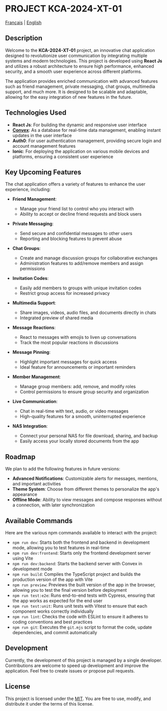 # PROJECT KCA-2024-XT-01

[Français](../fr/README.md) | [English](README.md)

## Description

Welcome to the **KCA-2024-XT-01** project, an innovative chat application designed to revolutionize user communication by integrating multiple systems and modern technologies. This project is developed using **React Js** and utilizes a robust architecture to ensure high performance, enhanced security, and a smooth user experience across different platforms.

The application provides enriched communication with advanced features such as friend management, private messaging, chat groups, multimedia support, and much more. It is designed to be scalable and adaptable, allowing for the easy integration of new features in the future.

## Technologies Used

-   **React Js**: For building the dynamic and responsive user interface
-   [**Convex**](convex/README.md): As a database for real-time data management, enabling instant updates in the user interface
-   **Auth0**: For user authentication management, providing secure login and account management features
-   **Ionic**: For deploying the application on various mobile devices and platforms, ensuring a consistent user experience

## Key Upcoming Features

The chat application offers a variety of features to enhance the user experience, including:

-   **Friend Management**:

    -   Manage your friend list to control who you interact with
    -   Ability to accept or decline friend requests and block users

-   **Private Messaging**:

    -   Send secure and confidential messages to other users
    -   Reporting and blocking features to prevent abuse

-   **Chat Groups**:

    -   Create and manage discussion groups for collaborative exchanges
    -   Administration features to add/remove members and assign permissions

-   **Invitation Codes**:

    -   Easily add members to groups with unique invitation codes
    -   Restrict group access for increased privacy

-   **Multimedia Support**:

    -   Share images, videos, audio files, and documents directly in chats
    -   Integrated preview of shared media

-   **Message Reactions**:

    -   React to messages with emojis to liven up conversations
    -   Track the most popular reactions in discussions

-   **Message Pinning**:

    -   Highlight important messages for quick access
    -   Ideal feature for announcements or important reminders

-   **Member Management**:

    -   Manage group members: add, remove, and modify roles
    -   Control permissions to ensure group security and organization

-   **Live Communication**:

    -   Chat in real-time with text, audio, or video messages
    -   High-quality features for a smooth, uninterrupted experience

-   **NAS Integration**:
    -   Connect your personal NAS for file download, sharing, and backup
    -   Easily access your locally stored documents from the app

## Roadmap

We plan to add the following features in future versions:

-   **Advanced Notifications**: Customizable alerts for messages, mentions, and important activities
-   **Theme System**: Choose from different themes to personalize the app's appearance
-   **Offline Mode**: Ability to view messages and compose responses without a connection, with later synchronization

## Available Commands

Here are the various npm commands available to interact with the project:

-   `npm run dev`: Starts both the frontend and backend in development mode, allowing you to test features in real-time
-   `npm run dev:frontend`: Starts only the frontend development server using Vite
-   `npm run dev:backend`: Starts the backend server with Convex in development mode
-   `npm run build`: Compiles the TypeScript project and builds the production version of the app with Vite
-   `npm run preview`: Previews the built version of the app in the browser, allowing you to test the final version before deployment
-   `npm run test:e2e`: Runs end-to-end tests with Cypress, ensuring that the app works as expected for the end user
-   `npm run test:unit`: Runs unit tests with Vitest to ensure that each component works correctly individually
-   `npm run lint`: Checks the code with ESLint to ensure it adheres to coding conventions and best practices
-   `npm run git`: Executes the `git.mjs` script to format the code, update dependencies, and commit automatically

## Development

Currently, the development of this project is managed by a single developer. Contributions are welcome to speed up development and improve the application. Feel free to create issues or propose pull requests.

## License

This project is licensed under the [MIT](LICENSE). You are free to use, modify, and distribute it under the terms of this license.
